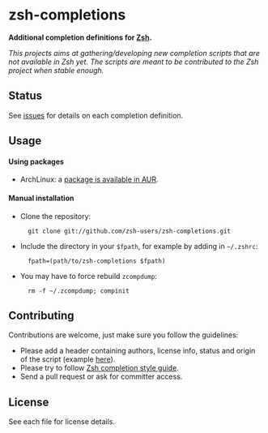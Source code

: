 zsh-completions
===============

**Additional completion definitions for [Zsh](http://www.zsh.org).**

*This projects aims at gathering/developing new completion scripts that are not available in Zsh yet. The scripts are meant to be contributed to the Zsh project when stable enough.*


Status
------
See [issues](zsh-completions/issues) for details on each completion definition.


Usage
-----

#### Using packages

* ArchLinux: a [package is available in AUR](https://aur.archlinux.org/packages.php?ID=51001).

#### Manual installation

* Clone the repository:

        git clone git://github.com/zsh-users/zsh-completions.git

* Include the directory in your `$fpath`, for example by adding in `~/.zshrc`:

        fpath=(path/to/zsh-completions $fpath)

* You may have to force rebuild `zcompdump`:

        rm -f ~/.zcompdump; compinit

Contributing
------------

Contributions are welcome, just make sure you follow the guidelines:

 * Please add a header containing authors, license info, status and origin of the script (example [here](https://github.com/zsh-users/zsh-completions/blob/master/_ack)).
 * Please try to follow [Zsh completion style guide](https://github.com/zsh-users/zsh/blob/master/Etc/completion-style-guide).
 * Send a pull request or ask for committer access.


License
-------
See each file for license details.
